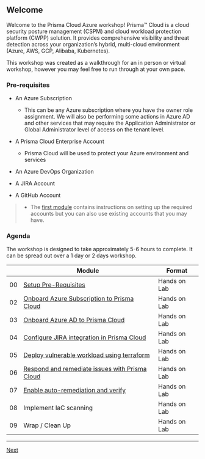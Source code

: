## Welcome

Welcome to the Prisma Cloud Azure workshop! Prisma™ Cloud is a cloud security posture management (CSPM) and cloud workload protection platform (CWPP) solution. It provides comprehensive visibility and threat detection across your organization’s hybrid, multi-cloud environment (Azure, AWS, GCP, Alibaba, Kubernetes). 

This workshop was created as a walkthrough for an in person or virtual workshop, however you may feel free to run through at your own pace.
### Pre-requisites

* An Azure Subscription
  * This can be any Azure subscription where you have the owner role assignment. We will also be performing some actions in Azure AD and other services that may require the Application Administrator or Global Administrator level of access on the tenant level.

* A Prisma Cloud Enterprise Account
  * Prisma Cloud will be used to protect your Azure environment and services
* An Azure DevOps Organization
* A JIRA Account
* A GitHub Account

>* The [first module](walkthroughs/0-prerequisites.md) contains instructions on setting up the required accounts but you can also use existing accounts that you may have.
### Agenda

The workshop is designed to take approximately 5-6 hours to complete. It can be spread out over a 1 day or 2 days workshop.

|    | Module                   | Format       |
|----|--------------------------|--------------|
| 00 | [Setup Pre-Requisites](walkthroughs/0-prerequisites.md)                         | Hands on Lab |
| 02 | [Onboard Azure Subscription to Prisma Cloud](walkthroughs/1-onboard-azure-sub.md) | Hands on Lab |
| 03 | [Onboard Azure AD to Prisma Cloud](walkthroughs/2-onboard-azure-ad.md)                | Hands on Lab |
| 04 | [Configure JIRA integration in Prisma Cloud](walkthroughs/3-jira-integration.md) | Hands on Lab |
| 05 | [Deploy vulnerable workload using terraform](walkthroughs/4-deploy-vulnearble-workload.md) | Hands on Lab |
| 06 | [Respond and remediate issues with Prisma Cloud](walkthroughs/5-respond-and-remediate.md)  | Hands on Lab |
| 07 | [Enable auto-remediation and verify](walkthroughs/6-configure-auto-remediation.md) | Hands on Lab |
| 08 | Implement IaC scanning    | Hands on Lab |
| 09 | Wrap / Clean Up     | Hands on Lab |
----

[Next](full/1-create-aro-cluster.md)